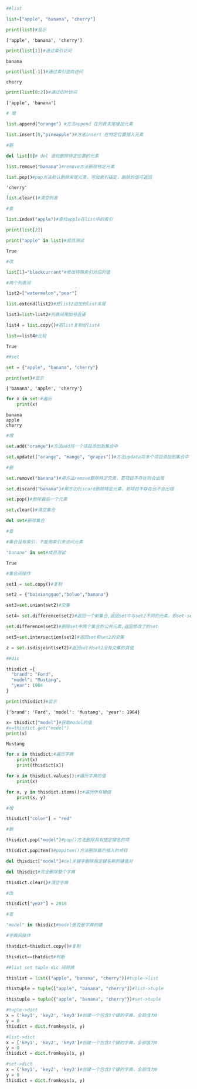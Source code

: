 

```python
##list 
```


```python
list=["apple", "banana", "cherry"]
```


```python
print(list)#显示
```

    ['apple', 'banana', 'cherry']
    


```python
print(list[1])#通过索引访问
```

    banana
    


```python
print(list[-1])#通过索引逆向访问
```

    cherry
    


```python
print(list[0:2])#通过切片访问
```

    ['apple', 'banana']
    


```python
# 增 
```


```python
list.append("orange") #方法append 在列表末尾增加元素
```


```python
list.insert(0,"pineapple")#方法insert 在特定位置插入元素
```


```python
#删
```


```python
del list[0]# del 语句删除特定位置的元素
```


```python
list.remove("banana")#remove方法删除特定元素
```


```python
list.pop()#pop方法默认删除末尾元素，可加索引指定，删除的值可返回
```




    'cherry'




```python
list.clear()#清空列表
```


```python
#查
```


```python
list.index("apple")#查找apple在list中的索引
```


```python
print(list[2])
```


```python
print("apple" in list)#成员测试
```

    True
    


```python
#改
```


```python
list[1]="blackcurrant"#修改特殊索引对应的值
```


```python
#两个列表间
```


```python
list2=["watermelon","pear"]
```


```python
list.extend(list2)#把list2追加到list末尾
```


```python
list3=list+list2#列表间用加号连接
```


```python
list4 = list.copy()#把list复制给list4
```


```python
list==list4#比较
```




    True




```python
##set
```


```python
set = {"apple", "banana", "cherry"}
```


```python
print(set)#显示
```

    {'banana', 'apple', 'cherry'}
    


```python
for x in set:#遍历
    print(x)
```

    banana
    apple
    cherry
    


```python
#增
```


```python
set.add("orange")#方法add将一个项目添加到集合中
```


```python
set.update(["orange", "mango", "grapes"])#方法update将多个项目添加到集合中
```


```python
#删
```


```python
set.remove("banana")#用方法remove删除特定元素，若项目不存在则会出错
```


```python
set.discard("banana")#用方法discard删除特定元素，若项目不存在也不会出错
```


```python
set.pop()#删除最后一个元素
```


```python
set.clear()#清空集合
```


```python
del set#删除集合
```


```python
#查
```


```python
#集合没有索引，不能用索引来访问元素
```


```python
"banana" in set#成员测试
```




    True




```python
#集合间操作
```


```python
set1 = set.copy()#复制
```


```python
set2 = {"baixiangguo","boluo","banana"}
```


```python
set3=set.union(set2)#交集
```


```python
set4= set.difference(set2)#返回一个新集合,返回set中与set2不同的元素，即set-set2
```


```python
set.difference(set2)#删除set中两个集合的公共元素,返回修改了的set
```


```python
set5=set.intersection(set2)#返回set和set2的交集
```


```python
z = set.isdisjoint(set2)#返回set和set2没有交集的真值
```


```python
##dic
```


```python
thisdict ={
  "brand": "Ford",
  "model": "Mustang",
  "year": 1964
}

```


```python
print(thisdict)#显示
```

    {'brand': 'Ford', 'model': 'Mustang', 'year': 1964}
    


```python
x= thisdict["model"]#获取model的值
#x=thisdict.get("model")
print(x)
```

    Mustang
    


```python
for x in thisdict:#遍历字典
    print(x)
    print(thisdict[x])
```


```python
for x in thisdict.values():#遍历字典的值
    print(x)
```


```python
for x, y in thisdict.items():#遍历所有键值
    print(x, y)
```


```python
#增
```


```python
thisdict["color"] = "red"
```


```python
#删
```


```python
thisdict.pop("model")#pop()方法删除具有指定键名的项
```


```python
thisdict.popitem()#popitem()方法删除最后插入的项目
```


```python
del thisdict["model"]#del关键字删除指定键名称的键值对
```


```python
del thisdict#完全删除整个字典
```


```python
thisdict.clear()#清空字典
```


```python
#改
```


```python
thisdict["year"] = 2018
```


```python
#查
```


```python
"model" in thisdict#model是否是字典的键
```


```python
#字典间操作
```


```python
thatdict=thisdict.copy()#复制
```


```python
thisdict==thatdict#判断
```


```python
##list set tuple dic 间转换
```


```python
thislist = list(("apple", "banana", "cherry"))#tuple->list
```


```python
thistuple = tuple(["apple", "banana", "cherry"])#list->tuple
```


```python
thistuple = tuple({"apple", "banana", "cherry"})#set->tuple
```


```python
#tuple->dict
x = ('key1', 'key2', 'key3')#创建一个包含3个键的字典，全部值为0
y = 0
thisdict = dict.fromkeys(x, y)
```


```python
#list->dict
x = ['key1', 'key2', 'key3']#创建一个包含3个键的字典，全部值为0
y = 0
thisdict = dict.fromkeys(x, y)
```


```python
#set->dict
x = ('key1', 'key2', 'key3')#创建一个包含3个键的字典，全部值为0
y = 0
thisdict = dict.fromkeys(x, y)
```
